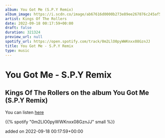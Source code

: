 ```yaml
---
album: You Got Me (S.P.Y Remix)
album_image: https://i.scdn.co/image/ab67616d0000b273e89ee267876c245af5e51691
artist: Kings Of The Rollers
date: 2022-09-18 00:17:59+00:00
draft: false
duration: 321324
preview_url: null
spotify_url: https://open.spotify.com/track/0m2LlO0pyWWKnxx08GznJJ
title: You Got Me - S.P.Y Remix
type: music
---
```



# You Got Me - S.P.Y Remix

## Kings Of The Rollers on the album You Got Me (S.P.Y Remix)

You can listen [here](https://open.spotify.com/track/0m2LlO0pyWWKnxx08GznJJ)

{{% spotify "0m2LlO0pyWWKnxx08GznJJ" small %}}

added on 2022-09-18 00:17:59+00:00